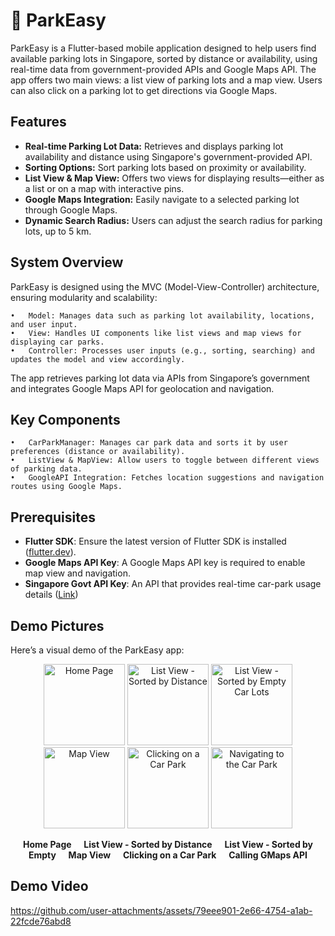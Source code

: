 # 🚗 ParkEasy

ParkEasy is a Flutter-based mobile application designed to help users find available parking lots in Singapore, sorted by distance or availability, using real-time data from government-provided APIs and Google Maps API. The app offers two main views: a list view of parking lots and a map view. Users can also click on a parking lot to get directions via Google Maps.

## Features

- **Real-time Parking Lot Data:** Retrieves and displays parking lot availability and distance using Singapore's government-provided API.
- **Sorting Options:** Sort parking lots based on proximity or availability.
- **List View & Map View:** Offers two views for displaying results—either as a list or on a map with interactive pins.
- **Google Maps Integration:** Easily navigate to a selected parking lot through Google Maps.
- **Dynamic Search Radius:** Users can adjust the search radius for parking lots, up to 5 km.

## System Overview

ParkEasy is designed using the MVC (Model-View-Controller) architecture, ensuring modularity and scalability:

	•	Model: Manages data such as parking lot availability, locations, and user input.
	•	View: Handles UI components like list views and map views for displaying car parks.
	•	Controller: Processes user inputs (e.g., sorting, searching) and updates the model and view accordingly.

The app retrieves parking lot data via APIs from Singapore’s government and integrates Google Maps API for geolocation and navigation.

## Key Components

	•	CarParkManager: Manages car park data and sorts it by user preferences (distance or availability).
	•	ListView & MapView: Allow users to toggle between different views of parking data.
	•	GoogleAPI Integration: Fetches location suggestions and navigation routes using Google Maps.

## Prerequisites
- **Flutter SDK**: Ensure the latest version of Flutter SDK is installed ([flutter.dev](https://flutter.dev)).
- **Google Maps API Key**: A Google Maps API key is required to enable map view and navigation.
- **Singapore Govt API Key**: An API that provides real-time car-park usage details ([Link](https://data.gov.sg/collections/1484/view))

## Demo Pictures

Here’s a visual demo of the ParkEasy app:

<p align="center">
  <img width="130" alt="Home Page" src="https://github.com/user-attachments/assets/e851e96b-6fac-40cf-9071-963a5b792e9c">

  <img width="130" alt="List View - Sorted by Distance" src="https://github.com/user-attachments/assets/46a1e552-dee3-4d48-b8bb-cdbf59e6f511">

  <img width="130" alt="List View - Sorted by Empty Car Lots" src="https://github.com/user-attachments/assets/2667e0b7-fc97-48ef-ab9c-4fb78f77fd8a">

  <img width="130" alt="Map View" src="https://github.com/user-attachments/assets/205ae108-3b73-4c3f-8881-ee655d02ca37">

  <img width="130" alt="Clicking on a Car Park" src="https://github.com/user-attachments/assets/1493c562-bc11-45ec-b57c-90dc8374c38d">

  <img width="130" alt="Navigating to the Car Park" src="https://github.com/user-attachments/assets/12a5e1d5-8646-4de6-be4f-1fb22f51a18b">
</p>

<div align="center">
    <b>Home Page</b> &nbsp;&nbsp;&nbsp; <b>List View - Sorted by Distance</b> &nbsp;&nbsp;&nbsp; <b>List View - Sorted by Empty</b> &nbsp;&nbsp;&nbsp; <b>Map View</b> &nbsp;&nbsp;&nbsp; <b>Clicking on a Car Park</b> &nbsp;&nbsp;&nbsp; <b>Calling GMaps API</b>
</div>

## Demo Video
https://github.com/user-attachments/assets/79eee901-2e66-4754-a1ab-22fcde76abd8


